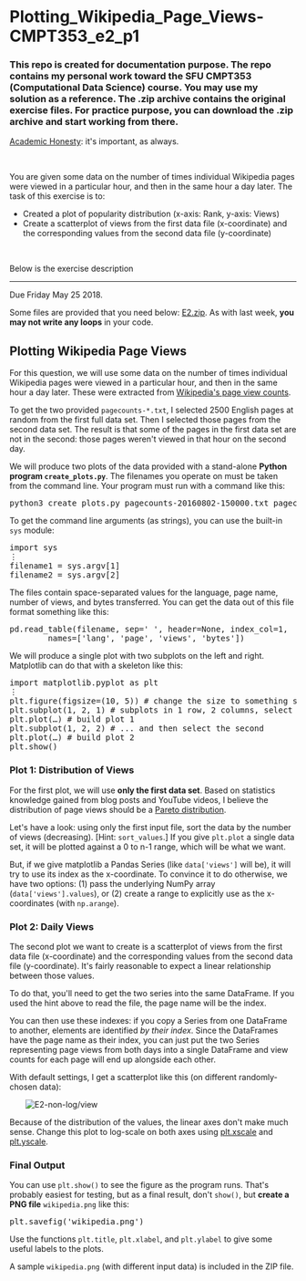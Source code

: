 # Plotting_Wikipedia_Page_Views-CMPT353_e2_p1
<h3>This repo is created for documentation purpose. The repo contains my personal work toward the SFU CMPT353 (Computational Data Science) course. You may use my solution as a reference. The .zip archive contains the original exercise files. For practice purpose, you can download the .zip archive and start working from there.</h3>

<p><a href="https://coursys.sfu.ca/2018su-cmpt-353-d1/pages/AcademicHonesty">Academic Honesty</a>: it's important, as always.</p>

<br />
<p>You are given some data on the number of times individual Wikipedia pages were viewed in a particular hour, and then in the same hour a day later. The task of this exercise is to:
        <ul>
                <li>Created a plot of popularity distribution (x-axis: Rank, y-axis: Views)</li>
                <li>Create a scatterplot of views from the first data file (x-coordinate) and the corresponding values from the second data file (y-coordinate)</li>
         </ul>
</p>                    
<br />
                
<p>Below is the exercise description </p>
<hr>

<div class="wikicontents creole tex2jax_process"><p>Due <span title="2018-05-25T23:59:59-07:00">Friday May 25 2018</span>.</p>
<p>Some files are provided that you need below: <a href="E2.zip">E2.zip</a>. As with last week, <strong>you may not write any loops</strong> in your code.</p>
<h2 id="h-plotting-wikipedia-page-views">Plotting Wikipedia Page Views</h2>
<p>For this question, we will use some data on the number of times individual Wikipedia pages were viewed in a particular hour, and then in the same hour a day later. These were extracted from <a href="https://dumps.wikimedia.org/other/pagecounts-raw/">Wikipedia's page view counts</a>. </p>
<p>To get the two provided <code>pagecounts-*.txt</code>, I selected 2500 English pages at random from the first full data set. Then I selected those pages from the second data set. The result is that some of the pages in the first data set are not in the second: those pages weren't viewed in that hour on the second day.</p>
<p>We will produce two plots of the data provided with a stand-alone <strong>Python program <code>create_plots.py</code></strong>. The filenames you operate on must be taken from the command line. Your program must run with a command like this:</p>
<pre class="highlight lang-bash">python3 create_plots.py pagecounts-20160802-150000.txt pagecounts-20160803-150000.txt</pre>
<p>To get the command line arguments (as strings), you can use the built-in <code>sys</code> module:</p>
<pre class="highlight lang-python">import sys
⋮
filename1 = sys.argv[1]
filename2 = sys.argv[2]</pre>
<p>The files contain space-separated values for the language, page name, number of views, and bytes transferred. You can get the data out of this file format something like this:</p>
<pre class="highlight lang-python">pd.read_table(filename, sep=' ', header=None, index_col=1,
        names=['lang', 'page', 'views', 'bytes'])</pre>
<p>We will produce a single plot with two subplots on the left and right. Matplotlib can do that with a skeleton like this:</p>
<pre class="highlight lang-python">import matplotlib.pyplot as plt
⋮
plt.figure(figsize=(10, 5)) # change the size to something sensible
plt.subplot(1, 2, 1) # subplots in 1 row, 2 columns, select the first
plt.plot(…) # build plot 1
plt.subplot(1, 2, 2) # ... and then select the second
plt.plot(…) # build plot 2
plt.show()</pre>
<h3 id="h-plot-1-distribution-of-views">Plot 1: Distribution of Views</h3>
<p>For the first plot, we will use <strong>only the first data set</strong>. Based on statistics knowledge gained from blog posts and YouTube videos, I believe the distribution of page views should be a 
<a href="https://en.wikipedia.org/wiki/Pareto_distribution">Pareto distribution</a>.</p>
<p>Let's have a look: using only the first input file, sort the data by the number of views (decreasing). [Hint: <code>sort_values</code>.] If you give <code>plt.plot</code> a single data set, it will be plotted against a 0 to n-1 range, which will be what we want.</p>
<p>But, if we give matplotlib a Pandas Series (like <code>data['views']</code> will be), it will try to use its index as the x-coordinate. To convince it to do otherwise, we have two options: (1) pass the underlying NumPy array (<code>data['views'].values</code>), or (2) create a range to explicitly use as the x-coordinates (with <code>np.arange</code>).</p>
<h3 id="h-plot-2-daily-views">Plot 2: Daily Views</h3>
<p>The second plot we want to create is a scatterplot of views from the first data file (x-coordinate) and the corresponding values from the second data file (y-coordinate). It's fairly reasonable to expect a linear relationship between those values.</p>
<p>To do that, you'll need to get the two series into the same DataFrame. If you used the hint above to read the file, the page name will be the index.</p>
<p>You can then use these indexes: if you copy a Series from one DataFrame to another, elements are identified <em>by their index</em>. Since the DataFrames have the page name as their index, you can just put the two Series representing page views from both days into a single DataFrame and view counts for each page will end up alongside each other.</p>
<p>With default settings, I get a scatterplot like this (on different randomly-chosen data):</p>
<div style="margin-left:2em"><p> <img src="E2-non-log/view" title="E2-non-log/view" alt="E2-non-log/view" /></p>
</div>
<p>Because of the distribution of the values, the linear axes don't make much sense. Change this plot to log-scale on both axes using <a href="https://matplotlib.org/api/pyplot_api.html#matplotlib.pyplot.xscale">plt.xscale</a> and  <a href="https://matplotlib.org/api/pyplot_api.html#matplotlib.pyplot.yscale">plt.yscale</a>.</p>
<h3 id="h-final-output">Final Output</h3>
<p>You can use <code>plt.show()</code> to see the figure as the program runs. That's probably easiest for testing, but as a final result, don't <code>show()</code>, but <strong>create a PNG file</strong> <code>wikipedia.png</code> like this:</p>
<pre class="highlight lang-python">plt.savefig('wikipedia.png')</pre>
<p>Use the functions <code>plt.title</code>, <code>plt.xlabel</code>, and <code>plt.ylabel</code> to give some useful labels to the plots.</p>
<p>A sample <code>wikipedia.png</code> (with different input data) is included in the ZIP file.</p>
